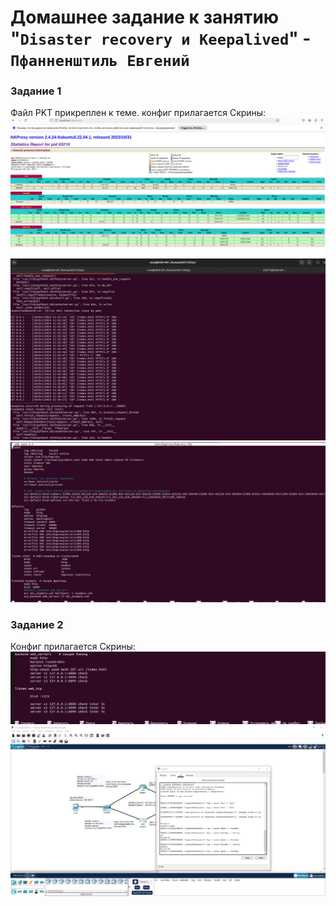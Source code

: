 # Домашнее задание к занятию "`Disaster recovery и Keepalived`" - `Пфанненштиль Евгений`


### Задание 1
Файл PKT прикреплен к теме.
конфиг прилагается
Скрины:
![alt text](1.jpg)
![alt text](2.jpg)
![alt text](3.jpg)
### Задание 2 
Конфиг прилагается
Скрины:
![alt text](4.jpg)
![alt text](https://github.com/Shtil71/pfannenes-8-03-hw/blob/main/photo_2024-09-24_17-27-28.jpg)
